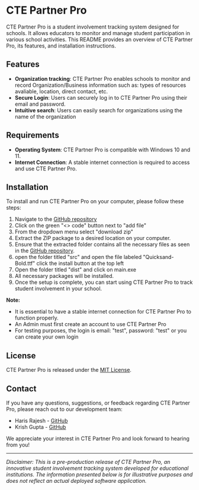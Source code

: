 ﻿# CTE Partner Pro

CTE Partner Pro is a student involvement tracking system designed for schools. It allows educators to monitor and manage student participation in various school activities. This README provides an overview of CTE Partner Pro, its features, and installation instructions.

## Features
- **Organization tracking**: CTE Partner Pro enables schools to monitor and record Organization/Business information such as: types of resources avaliable, location, direct contact, etc.
- **Secure Login**: Users can securely log in to CTE Partner Pro using their email and password. 
- **Intuitive search**: Users can easily search for organizations using the name of the organization 

## Requirements
- **Operating System**: CTE Partner Pro is compatible with Windows 10 and 11.
- **Internet Connection**: A stable internet connection is required to access and use CTE Partner Pro. 

## Installation
To install and run CTE Partner Pro on your computer, please follow these steps:

1. Navigate to the [GitHub repository](https://github.com/HarisR39/CTE_Partner_Pro)
2. Click on the green "<> code" button next to "add file"
3. From the dropdown menu select "download zip"
4. Extract the ZIP package to a desired location on your computer.
5. Ensure that the extracted folder contains all the necessary files as seen in the [GitHub repository](https://github.com/xIntensity9/FBLA-22-23/).
6. open the folder titled "src" and open the file labeled "Quicksand-Bold.ttf" click the install button at the top left
7. Open the folder titled "dist" and click on main.exe
8. All necessary packages will be installed.
9. Once the setup is complete, you can start using CTE Partner Pro to track student involvement in your school.

**Note:**
- It is essential to have a stable internet connection for CTE Partner Pro to function properly.
- An Admin must first create an account to use CTE Partner Pro
- For testing purposes, the login is email: "test", password: "test" or you can create your own login

## License
CTE Partner Pro is released under the [MIT License](https://github.com/xIntensity9/FBLA-22-23/blob/main/LICENSE).

## Contact
If you have any questions, suggestions, or feedback regarding CTE Partner Pro, please reach out to our development team:

- Haris Rajesh - [GitHub](https://github.com/HarisR39)
- Krish Gupta - [GitHub](https://github.com/KrishGupta25)

We appreciate your interest in CTE Partner Pro and look forward to hearing from you!

---

*Disclaimer: This is a pre-production release of CTE Partner Pro, an innovative student involvement tracking system developed for educational institutions. The information presented below is for illustrative purposes and does not reflect an actual deployed software application.*
